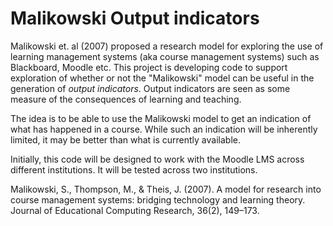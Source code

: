 # Malikowski Output indicators

Malikowski et. al (2007) proposed a research model for exploring the use of learning management systems (aka course management systems) such as Blackboard, Moodle etc. This project is developing code to support exploration of whether or not the "Malikowski" model can be useful in the generation of *output indicators*. Output indicators are seen as some measure of the consequences of learning and teaching.

The idea is to be able to use the Malikowski model to get an indication of what has happened in a course. While such an indication will be inherently limited, it may be better than what is currently available.

Initially, this code will be designed to work with the Moodle LMS across different institutions. It will be tested across two institutions.




Malikowski, S., Thompson, M., & Theis, J. (2007). A model for research into course management systems: bridging technology and learning theory. Journal of Educational Computing Research, 36(2), 149–173.
